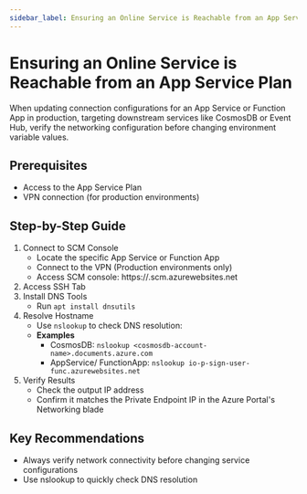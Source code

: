 ```yaml
---
sidebar_label: Ensuring an Online Service is Reachable from an App Service Plan
---
```


# Ensuring an Online Service is Reachable from an App Service Plan

When updating connection configurations for an App Service or Function App in production, targeting downstream services like CosmosDB or Event Hub, verify the networking configuration before changing environment variable values.

## Prerequisites

- Access to the App Service Plan
- VPN connection (for production environments)

## Step-by-Step Guide

1. Connect to SCM Console
    - Locate the specific App Service or Function App
    - Connect to the VPN (Production environments only)
    - Access SCM console: https://<app-name>.scm.azurewebsites.net
2. Access SSH Tab
3. Install DNS Tools
    - Run `apt install dnsutils`
4. Resolve Hostname
    - Use `nslookup` to check DNS resolution:
    - **Examples**
      - CosmosDB: `nslookup <cosmosdb-account-name>.documents.azure.com`
      - AppService/ FunctionApp: `nslookup io-p-sign-user-func.azurewebsites.net`
5. Verify Results
    - Check the output IP address
    - Confirm it matches the Private Endpoint IP in the Azure Portal's Networking blade

## Key Recommendations

- Always verify network connectivity before changing service configurations
- Use nslookup to quickly check DNS resolution
